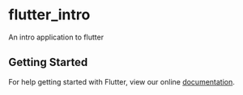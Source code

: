 # flutter_intro

An intro application to flutter

## Getting Started

For help getting started with Flutter, view our online
[documentation](https://flutter.io/).
